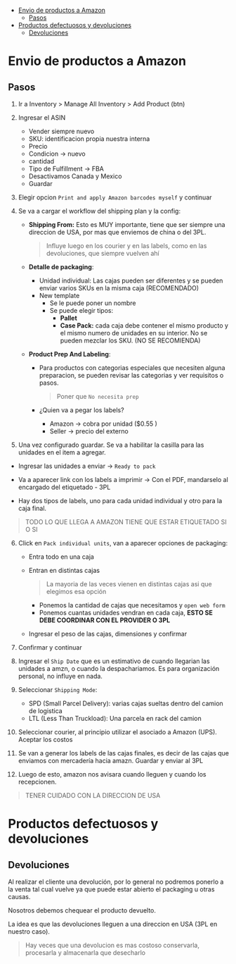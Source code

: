 
- [Envio de productos a Amazon](#envio-de-productos-a-amazon)
  - [Pasos](#pasos)
- [Productos defectuosos y devoluciones](#productos-defectuosos-y-devoluciones)
  - [Devoluciones](#devoluciones)


# Envio de productos a Amazon
## Pasos

1. Ir a Inventory > Manage All Inventory > Add Product (btn)

2. Ingresar el ASIN
    * Vender siempre nuevo
    * SKU: identificacion propia nuestra interna
    * Precio
    * Condicion -> nuevo
    * cantidad
    * Tipo de Fulfillment -> FBA
    * Desactivamos Canada y Mexico
    * Guardar
    
3. Elegir opcion `Print and apply Amazon barcodes myself` y continuar

4. Se va a cargar el workflow del shipping plan y la config:

    * __Shipping From:__ Esto es MUY importante, tiene que ser siempre una direccion de USA, por mas que enviemos de china o del 3PL.

        > Influye luego en los courier y en las labels, como en las devoluciones, que siempre vuelven ahí
    
    * __Detalle de packaging__:
        * Unidad individual: Las cajas pueden ser diferentes y se pueden enviar varios SKUs en la misma caja (RECOMENDADO)
        * New template
            * Se le puede poner un nombre
            * Se puede elegir tipos: 
                * __Pallet__ 
                * __Case Pack:__ cada caja debe contener el mismo producto y el mismo numero de unidades en su interior. No se pueden mezclar los SKU. (NO SE RECOMIENDA)

    * __Product Prep And Labeling__: 

        * Para productos con categorias especiales que necesiten alguna preparacion, se pueden revisar las categorias y ver requisitos o pasos.

            > Poner que `No necesita prep`

        * ¿Quien va a pegar los labels?
            * Amazon -> cobra por unidad ($0.55 )
            * Seller -> precio del externo



5. Una vez configurado guardar. Se va a habilitar la casilla para las unidades en el item a agregar.

* Ingresar las unidades a enviar -> `Ready to pack`

* Va a aparecer link con los labels a imprimir -> Con el PDF, mandarselo al encargado del etiquetado - 3PL

* Hay dos tipos de labels, uno para cada unidad individual y otro para la caja final. 
      

> TODO LO QUE LLEGA A AMAZON TIENE QUE ESTAR ETIQUETADO SI O SI


6.  Click en `Pack individual units`, van a aparecer opciones de packaging:
    * Entra todo en una caja

    * Entran en distintas cajas

        > La mayoria de las veces vienen en distintas cajas asi que elegimos esa opción
        * Ponemos la cantidad de cajas que necesitamos y `open web form` 
        * Ponemos cuantas unidades vendran en cada caja, __ESTO SE DEBE COORDINAR CON EL PROVIDER O 3PL__ 

    * Ingresar el peso de las cajas, dimensiones y confirmar


7. Confirmar y continuar

8. Ingresar el `Ship Date` que es un estimativo de cuando llegarian las unidades a amzn, o cuando la despachariamos. Es para organización personal, no influye en nada.

9. Seleccionar `Shipping Mode`:
    * SPD (Small Parcel Delivery): varias cajas sueltas dentro del camion de logistica
    * LTL (Less Than Truckload): Una parcela en rack del camion

10. Seleccionar courier, al principio utilizar el asociado a Amazon (UPS). Aceptar los costos

11. Se van a generar los labels de las cajas finales, es decir de las cajas que enviamos con mercadería hacia amazn. Guardar y enviar al 3PL

12. Luego de esto, amazon nos avisara cuando lleguen y cuando los recepcionen.


> TENER CUIDADO CON LA DIRECCION DE USA



# Productos defectuosos y devoluciones
## Devoluciones

Al realizar el cliente una devolución, por lo general no podremos ponerlo a la venta tal cual vuelve ya que puede estar abierto el packaging u otras causas. 

Nosotros debemos chequear el producto devuelto. 

La idea es que las devoluciones lleguen a una direccion en USA (3PL en nuestro caso). 

> Hay veces que una devolucion es mas costoso conservarla, procesarla y almacenarla que desecharlo